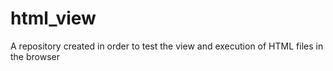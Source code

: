 # html_view
A repository created in order to test the view and execution of HTML files in the browser
